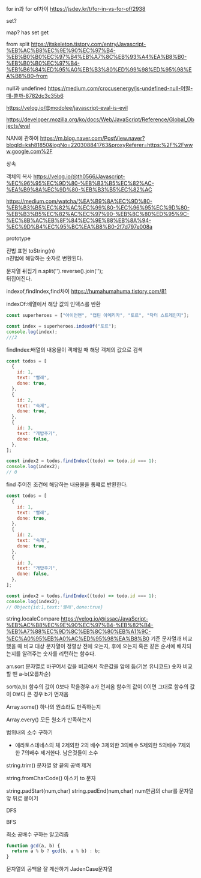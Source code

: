 for in과 for of차이
https://jsdev.kr/t/for-in-vs-for-of/2938

set?

map?
has set get

from split
https://itskeleton.tistory.com/entry/Javascript-%EB%AC%B8%EC%9E%90%EC%97%B4-%EB%B0%B0%EC%97%B4%EB%A7%8C%EB%93%A4%EA%B8%B0-%EB%B0%B0%EC%97%B4-%EB%B6%84%ED%95%A0%EB%B3%80%ED%99%98%ED%95%98%EA%B8%B0-from

null과 undefined
https://medium.com/crocusenergy/js-undefined-null-어떨-때-쓸까-8782dc3c35b6

https://velog.io/@modolee/javascript-eval-is-evil

https://developer.mozilla.org/ko/docs/Web/JavaScript/Reference/Global_Objects/eval

NAN에 관하여
https://m.blog.naver.com/PostView.naver?blogId=ksh81850&logNo=220308841763&proxyReferer=https:%2F%2Fwww.google.com%2F

상속

객체의 복사
https://velog.io/@th0566/Javascript-%EC%96%95%EC%9D%80-%EB%B3%B5%EC%82%AC-%EA%B9%8A%EC%9D%80-%EB%B3%B5%EC%82%AC

https://medium.com/watcha/%EA%B9%8A%EC%9D%80-%EB%B3%B5%EC%82%AC%EC%99%80-%EC%96%95%EC%9D%80-%EB%B3%B5%EC%82%AC%EC%97%90-%EB%8C%80%ED%95%9C-%EC%8B%AC%EB%8F%84%EC%9E%88%EB%8A%94-%EC%9D%B4%EC%95%BC%EA%B8%B0-2f7d797e008a

prototype

진법 표현
toString(n)  
n진법에 해당하는 숫자로 변환된다.

문자열 뒤집기
n.split('').reverse().join('');  
뒤집어진다.

indexof,findIndex,find차이
https://humahumahuma.tistory.com/81

indexOf:배열에서 해당 값의 인덱스를 반환

```javascript
const superheroes = ["아이언맨", "캡틴 아메리카", "토르", "닥터 스트레인지"];

const index = superheroes.indexOf("토르");
console.log(index);
///2
```

findIndex:배열의 내용물이 객체일 때 해당 객체의 값으로 검색

```javascript
const todos = [
  {
    id: 1,
    text: "빨래",
    done: true,
  },
  {
    id: 2,
    text: "숙제",
    done: true,
  },
  {
    id: 3,
    text: "개밥주기",
    done: false,
  },
];

const index2 = todos.findIndex((todo) => todo.id === 1);
console.log(index2);
// 0
```

find 주어진 조건에 해당하는 내용물을 통쨰로 반환한다.

```javascript
const todos = [
  {
    id: 1,
    text: "빨래",
    done: true,
  },
  {
    id: 2,
    text: "숙제",
    done: true,
  },
  {
    id: 3,
    text: "개밥주기",
    done: false,
  },
];

const index2 = todos.findIndex((todo) => todo.id === 1);
console.log(index2);
// Object{id:1,text:'빨래',done:true}
```

string.localeCompare
https://velog.io/@issac/JavaScript-%EB%AC%B8%EC%9E%90%EC%97%B4-%EB%82%B4-%EB%A7%88%EC%9D%8C%EB%8C%80%EB%A1%9C-%EC%A0%95%EB%A0%AC%ED%95%98%EA%B8%B0
기준 문자열과 비교했을 때 비교 대상 문자열이 정렬상 전에 오는지, 후에 오는지 혹은 같은 순서에 배치되는지를 알려주는 숫자를 리턴하는 함수다.

arr.sort
문자열로 바꾸어서 값을 비교해서 작은값을 앞에 둠(기본 유니코드)
숫자 비교할 땐 a-b(오름차순)

sort(a,b)
함수의 값이 0보다 작을경우 a가 먼저옴
함수의 값이 0이면 그대로
함수의 값이 0보다 큰 경우 b가 먼저옴

Array.some()
하나의 원소라도 만족하는지

Array.every()
모든 원소가 만족하는지

범위내의 소수 구하기

- 에라토스테네스의 체
  2제외한 2의 배수
  3제외한 3의배수
  5제외한 5의배수
  7제외한 7의배수 제거한다.
  남은것들이 소수

string.trim()
문자열 양 끝의 공백 제거

string.fromCharCode()
아스키 to 문자

string.padStart(num,char) string.padEnd(num,char)
num만큼의 char를 문자열 앞 뒤로 붙이기

DFS

BFS

최소 공배수 구하는 알고리즘

```js
function gcd(a, b) {
  return a % b ? gcd(b, a % b) : b;
}
```

문자열의 공백을 잘 계산하기
JadenCase문자열

